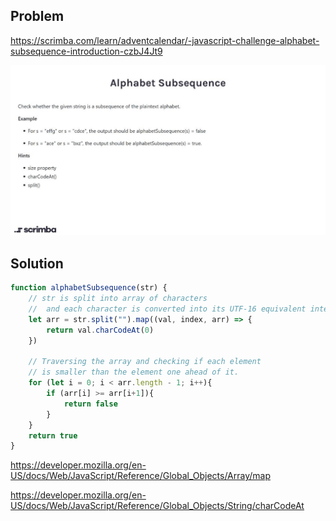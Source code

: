 ## Problem

https://scrimba.com/learn/adventcalendar/-javascript-challenge-alphabet-subsequence-introduction-czbJ4Jt9

<img src="problem.JPG">

## Solution

```javascript
function alphabetSubsequence(str) {
    // str is split into array of characters
    //  and each character is converted into its UTF-16 equivalent integer
    let arr = str.split("").map((val, index, arr) => {
        return val.charCodeAt(0)
    })
    
    // Traversing the array and checking if each element
    // is smaller than the element one ahead of it.
    for (let i = 0; i < arr.length - 1; i++){
        if (arr[i] >= arr[i+1]){
            return false
        }
    }
    return true
}
```

https://developer.mozilla.org/en-US/docs/Web/JavaScript/Reference/Global_Objects/Array/map

https://developer.mozilla.org/en-US/docs/Web/JavaScript/Reference/Global_Objects/String/charCodeAt